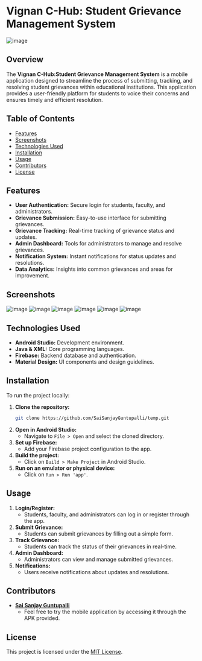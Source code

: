 # Vignan C-Hub: Student Grievance Management System
![image](https://github.com/user-attachments/assets/692b8842-58c1-4497-b64f-b045e64efc2b)


## Overview
The **Vignan C-Hub:Student Grievance Management System** is a mobile application designed to streamline the process of submitting, tracking, and resolving student grievances within educational institutions. This application provides a user-friendly platform for students to voice their concerns and ensures timely and efficient resolution.

## Table of Contents
- [Features](#features)
- [Screenshots](#screenshots)
- [Technologies Used](#technologies-used)
- [Installation](#installation)
- [Usage](#usage)
- [Contributors](#contributors)
- [License](#license)

## Features
- **User Authentication:** Secure login for students, faculty, and administrators.
- **Grievance Submission:** Easy-to-use interface for submitting grievances.
- **Grievance Tracking:** Real-time tracking of grievance status and updates.
- **Admin Dashboard:** Tools for administrators to manage and resolve grievances.
- **Notification System:** Instant notifications for status updates and resolutions.
- **Data Analytics:** Insights into common grievances and areas for improvement.

## Screenshots
![image](https://github.com/user-attachments/assets/b7c7610e-e921-4f0f-921e-518f67b36f23)
![image](https://github.com/user-attachments/assets/89f8c13d-9adb-486b-bafe-2657296241af)
![image](https://github.com/user-attachments/assets/894882b9-5163-443b-ac26-b53880ed8ebc)
![image](https://github.com/user-attachments/assets/ee8115b4-c1c0-4705-9b2a-6ed251bd323a)
![image](https://github.com/user-attachments/assets/9fc03c70-4a7b-4007-ae2e-e0be7a7eef3a)
![image](https://github.com/user-attachments/assets/2c64c15f-ab9a-420f-9edc-2d25462ea3da)







## Technologies Used
- **Android Studio:** Development environment.
- **Java & XML:** Core programming languages.
- **Firebase:** Backend database and authentication.
- **Material Design:** UI components and design guidelines.

## Installation
To run the project locally:
1. **Clone the repository:**
   ```bash
   git clone https://github.com/SaiSanjayGuntupalli/temp.git
   ```
2. **Open in Android Studio:**
   - Navigate to `File > Open` and select the cloned directory.
3. **Set up Firebase:**
   - Add your Firebase project configuration to the app.
4. **Build the project:**
   - Click on `Build > Make Project` in Android Studio.
5. **Run on an emulator or physical device:**
   - Click on `Run > Run 'app'`.

## Usage
1. **Login/Register:**
   - Students, faculty, and administrators can log in or register through the app.
2. **Submit Grievance:**
   - Students can submit grievances by filling out a simple form.
3. **Track Grievance:**
   - Students can track the status of their grievances in real-time.
4. **Admin Dashboard:**
   - Administrators can view and manage submitted grievances.
5. **Notifications:**
   - Users receive notifications about updates and resolutions.

## Contributors
- **[Sai Sanjay Guntupalli](https://github.com/SaiSanjayGuntupalli)**
  - Feel free to try the mobile application by accessing it through the APK provided.

## License
This project is licensed under the [MIT License](LICENSE).

